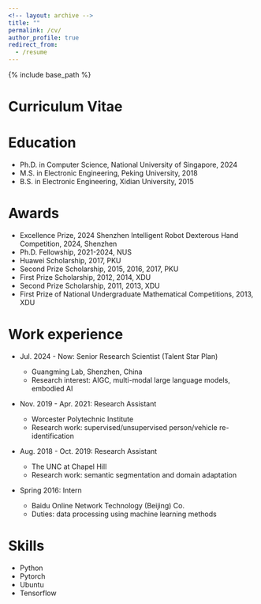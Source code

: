 ```yaml
---
<!-- layout: archive -->
title: ""
permalink: /cv/
author_profile: true
redirect_from:
  - /resume
---
```


{% include base_path %}

# <i class="fa fa-fw fa-file "></i> Curriculum Vitae #

Education
======
* Ph.D. in Computer Science, National University of Singapore, 2024
* M.S.  in Electronic Engineering, Peking University, 2018
* B.S.  in Electronic Engineering, Xidian University, 2015

Awards
======
* Excellence Prize, 2024 Shenzhen Intelligent Robot Dexterous Hand Competition, 2024, Shenzhen
* Ph.D. Fellowship, 2021-2024, NUS
*	Huawei Scholarship, 2017, PKU
*	Second Prize Scholarship, 2015, 2016, 2017, PKU
*	First Prize Scholarship, 2012, 2014, XDU 
*	Second Prize Scholarship, 2011, 2013, XDU 
*	First Prize of National Undergraduate Mathematical Competitions, 2013, XDU

Work experience
======
* Jul. 2024 - Now: Senior Research Scientist (Talent Star Plan)
  * Guangming Lab, Shenzhen, China
  * Research interest: AIGC, multi-modal large language models, embodied AI 
    
* Nov. 2019 - Apr. 2021: Research Assistant
  * Worcester Polytechnic Institute
  * Research work: supervised/unsupervised person/vehicle re-identification

* Aug. 2018 - Oct. 2019: Research Assistant
  * The UNC at Chapel Hill
  * Research work: semantic segmentation and domain adaptation

* Spring 2016: Intern
  * Baidu Online Network Technology (Beijing) Co.
  * Duties: data processing using machine learning methods
  
Skills
======
* Python
* Pytorch
* Ubuntu
* Tensorflow
